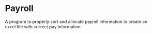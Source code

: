 # Payroll
A program to properly sort and allocate payroll information to create an excel file with correct pay information
